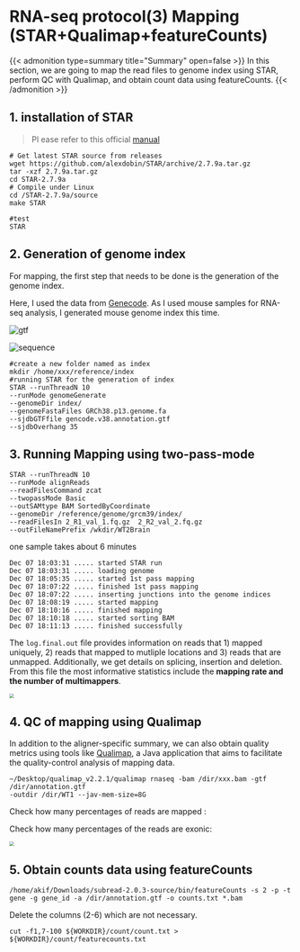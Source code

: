 # RNA-seq protocol(3) Mapping (STAR+Qualimap+featureCounts)

{{< admonition type=summary title="Summary" open=false >}}
In this section, we are going to map the read files to genome index using STAR, perform QC with Qualimap, and obtain count data using featureCounts.
{{< /admonition >}}

## 1. installation of STAR 

> Pl ease refer to this official [manual](https://physiology.med.cornell.edu/faculty/skrabanek/lab/angsd/lecture_notes/STARmanual.pdf)

```shell
# Get latest STAR source from releases
wget https://github.com/alexdobin/STAR/archive/2.7.9a.tar.gz
tar -xzf 2.7.9a.tar.gz
cd STAR-2.7.9a
# Compile under Linux
cd /STAR-2.7.9a/source
make STAR
 
#test
STAR
```

## 2. Generation of genome index

For mapping, the first step that needs to be done is the generation of the genome index. 

Here, I used the data from [Genecode](https://www.gencodegenes.org/). As I used mouse samples for RNA-seq analysis, I generated mouse genome index this time. 

![gtf](https://s2.loli.net/2022/04/11/gGtLYrNR1af7jxW.jpg)

![sequence](https://s2.loli.net/2022/04/11/FQuNf3YORy9zMp4.jpg)

```shell
#create a new folder named as index
mkdir /home/xxx/reference/index
#running STAR for the generation of index
STAR --runThreadN 10 
--runMode genomeGenerate 
--genomeDir index/ 
--genomeFastaFiles GRCh38.p13.genome.fa  
--sjdbGTFfile gencode.v38.annotation.gtf 
--sjdbOverhang 35
```

## 3. Running Mapping using two-pass-mode 

```shell
STAR --runThreadN 10
--runMode alignReads 
--readFilesCommand zcat 
--twopassMode Basic 
--outSAMtype BAM SortedByCoordinate 
--genomeDir /reference/genome/grcm39/index/ 
--readFilesIn 2_R1_val_1.fq.gz  2_R2_val_2.fq.gz 
--outFileNamePrefix /wkdir/WT2Brain
```

one sample takes about 6 minutes

```shell
Dec 07 18:03:31 ..... started STAR run
Dec 07 18:03:31 ..... loading genome
Dec 07 18:05:35 ..... started 1st pass mapping
Dec 07 18:07:22 ..... finished 1st pass mapping
Dec 07 18:07:22 ..... inserting junctions into the genome indices
Dec 07 18:08:19 ..... started mapping
Dec 07 18:10:16 ..... finished mapping
Dec 07 18:10:18 ..... started sorting BAM
Dec 07 18:11:13 ..... finished successfully
```

The `log.final.out` file provides information on reads that 1) mapped uniquely, 2) reads that mapped to mutliple locations and 3) reads that are unmapped. Additionally, we get details on splicing, insertion and deletion. From this file the most informative statistics include the **mapping rate and the number of multimappers**.

<img src="https://s2.loli.net/2022/05/11/8prfhg9vVDxywFE.png" style="zoom:50%;" />

## 4. QC of mapping using Qualimap

In addition to the aligner-specific summary, we can also obtain quality metrics using tools like [Qualimap](http://qualimap.bioinfo.cipf.es/doc_html/intro.html#what-is-qualimap), a Java application that aims to facilitate the quality-control analysis of mapping data.

```shell
~/Desktop/qualimap_v2.2.1/qualimap rnaseq -bam /dir/xxx.bam -gtf /dir/annotation.gtf 
-outdir /dir/WT1 --jav-mem-size=8G
```

Check how many percentages of reads are mapped :

Check how many percentages of the reads are exonic: 

<img src="https://s2.loli.net/2022/05/11/mlnKTGSBsNC9gtz.png" style="zoom:50%;" />

## 5. Obtain counts data using featureCounts

```shell
/home/akif/Downloads/subread-2.0.3-source/bin/featureCounts -s 2 -p -t gene -g gene_id -a /dir/annotation.gtf -o counts.txt *.bam
```

Delete the columns (2-6) which are not necessary. 

```shell
cut -f1,7-100 ${WORKDIR}/count/count.txt > ${WORKDIR}/count/featurecounts.txt
```

